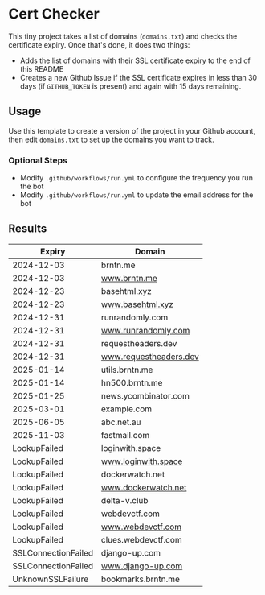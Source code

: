 # Cert Checker

This tiny project takes a list of domains (`domains.txt`) and checks the certificate expiry. Once that's done, it does two things:

- Adds the list of domains with their SSL certificate expiry to the end of this README
- Creates a new Github Issue if the SSL certificate expires in less than 30 days (if `GITHUB_TOKEN` is present) and again with 15 days remaining.


## Usage

Use this template to create a version of the project in your Github account, then edit `domains.txt` to set up the domains you want to track.


### Optional Steps

- Modify `.github/workflows/run.yml` to configure the frequency you run the bot
- Modify `.github/workflows/run.yml` to update the email address for the bot

## Results

| Expiry    | Domain   |
|-----------|----------|
| 2024-12-03 | brntn.me |
| 2024-12-03 | www.brntn.me |
| 2024-12-23 | basehtml.xyz |
| 2024-12-23 | www.basehtml.xyz |
| 2024-12-31 | runrandomly.com |
| 2024-12-31 | www.runrandomly.com |
| 2024-12-31 | requestheaders.dev |
| 2024-12-31 | www.requestheaders.dev |
| 2025-01-14 | utils.brntn.me |
| 2025-01-14 | hn500.brntn.me |
| 2025-01-25 | news.ycombinator.com |
| 2025-03-01 | example.com |
| 2025-06-05 | abc.net.au |
| 2025-11-03 | fastmail.com |
| LookupFailed | loginwith.space |
| LookupFailed | www.loginwith.space |
| LookupFailed | dockerwatch.net |
| LookupFailed | www.dockerwatch.net |
| LookupFailed | delta-v.club |
| LookupFailed | webdevctf.com |
| LookupFailed | www.webdevctf.com |
| LookupFailed | clues.webdevctf.com |
| SSLConnectionFailed | django-up.com |
| SSLConnectionFailed | www.django-up.com |
| UnknownSSLFailure | bookmarks.brntn.me |
